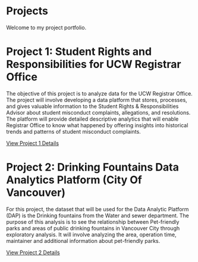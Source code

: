 # Projects
Welcome to my project portfolio.
# Project 1: Student Rights and Responsibilities for UCW Registrar Office
The objective of this project is to analyze data for the UCW Registrar Office. The project will involve developing a data platform that stores, processes, and gives valuable information to the Student Rights & Responsibilities Advisor about student misconduct complaints, allegations, and resolutions. The platform will provide detailed descriptive analytics that will enable Registrar Office to know what happened by offering insights into historical trends and patterns of student misconduct complaints.

[View Project 1 Details](./Project%201/)

# Project 2: Drinking Fountains Data Analytics Platform (City Of Vancouver)
For this project, the dataset that will be used for the Data Analytic Platform (DAP) is the Drinking fountains from the Water and sewer department. The purpose of this analysis is to see the relationship between Pet-friendly parks and areas of public drinking fountains in Vancouver City through exploratory analysis. It will involve analyzing the area, operation time, maintainer and additional information about pet-friendly parks.

[View Project 2 Details](./Project%202)
